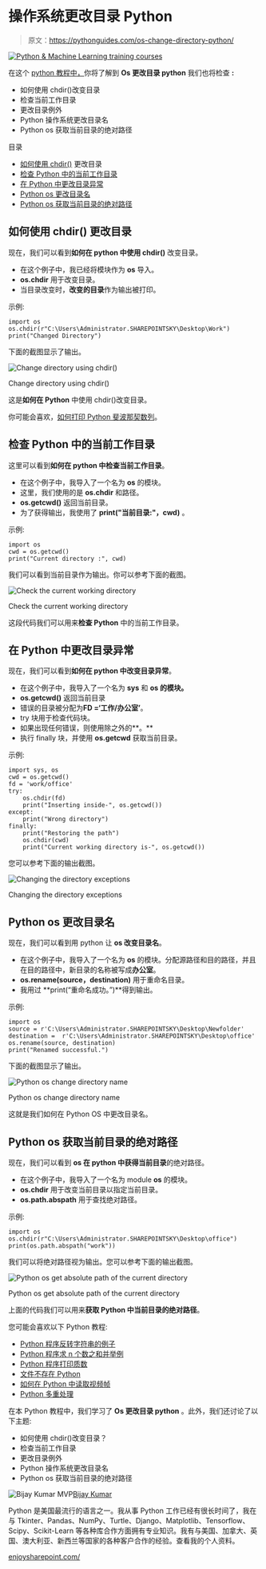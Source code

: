 # 操作系统更改目录 Python

> 原文：<https://pythonguides.com/os-change-directory-python/>

[![Python & Machine Learning training courses](img/49ec9c6da89a04c9f45bab643f8c765c.png)](https://sharepointsky.teachable.com/p/python-and-machine-learning-training-course)

在这个 [python 教程中，](https://pythonguides.com/python-hello-world-program/)你将了解到 **Os 更改目录 python** 我们也将检查 **:**

*   如何使用 chdir()改变目录
*   检查当前工作目录
*   更改目录例外
*   Python 操作系统更改目录名
*   Python os 获取当前目录的绝对路径

目录

[](#)

*   [如何使用 chdir()](#How_to_change_directory_using_chdir "How to change directory using chdir()") 更改目录
*   [检查 Python 中的当前工作目录](#Check_current_working_directory_in_Python "Check current working directory in Python")
*   [在 Python 中更改目录异常](#Changing_directory_exceptions_in_Python "Changing directory exceptions in Python")
*   [Python os 更改目录名](#Python_os_change_directory_name "Python os change directory name")
*   [Python os 获取当前目录的绝对路径](#Python_os_get_absolute_path_of_the_current_directory "Python os get absolute path of the current directory")

## 如何使用 chdir() 更改目录

现在，我们可以看到**如何在 python 中使用 chdir()** 改变目录。

*   在这个例子中，我已经将模块作为 **os** 导入。
*   **os.chdir** 用于改变目录。
*   当目录改变时，**改变的目录**作为输出被打印。

示例:

```
import os 
os.chdir(r"C:\Users\Administrator.SHAREPOINTSKY\Desktop\Work") 
print("Changed Directory") 
```

下面的截图显示了输出。

![Change directory using chdir()](img/3708baa66eed3cf8cbcbe0f0d960b6b3.png "Change directory using chdir")

Change directory using chdir()

这是**如何在 Python** 中使用 chdir()改变目录。

你可能会喜欢，[如何打印 Python 斐波那契数列](https://pythonguides.com/python-fibonacci-series/)。

## 检查 Python 中的当前工作目录

这里可以看到**如何在 python 中检查当前工作目录**。

*   在这个例子中，我导入了一个名为 **os** 的模块。
*   这里，我们使用的是 **os.chdir** 和路径。
*   **os.getcwd()** 返回当前目录。
*   为了获得输出，我使用了 **print("当前目录:"，cwd)** 。

示例:

```
import os 
cwd = os.getcwd()  
print("Current directory :", cwd) 
```

我们可以看到当前目录作为输出。你可以参考下面的截图。

![Check the current working directory](img/461008fd9f1669f41a3a1e626e0cdbd2.png "Check the current working directory 1")

Check the current working directory

这段代码我们可以用来**检查 Python** 中的当前工作目录。

## 在 Python 中更改目录异常

现在，我们可以看到**如何在 python 中改变目录异常**。

*   在这个例子中，我导入了一个名为 **sys** 和 **os 的模块。**
*   **os.getcwd()** 返回当前目录
*   错误的目录被分配为**FD =‘工作/办公室’**。
*   try 块用于检查代码块。
*   如果出现任何错误，则使用除之外的**。**
*   执行 finally 块，并使用 **os.getcwd** 获取当前目录。

示例:

```
import sys, os 
cwd = os.getcwd() 
fd = 'work/office'
try: 
	os.chdir(fd) 
	print("Inserting inside-", os.getcwd()) 
except: 
	print("Wrong directory")  
finally: 
	print("Restoring the path") 
	os.chdir(cwd) 
	print("Current working directory is-", os.getcwd()) 
```

您可以参考下面的输出截图。

![Changing the directory exceptions](img/4f5a615e9b27ac839e3ed340d81bb4ac.png "Changing the directory")

Changing the directory exceptions

## Python os 更改目录名

现在，我们可以看到用 python 让 **os 改变目录名**。

*   在这个例子中，我导入了一个名为 **os** 的模块。分配源路径和目的路径，并且在目的路径中，新目录的名称被写成**办公室**。
*   **os.rename(source，destination)** 用于重命名目录。
*   我用过 **print(“重命名成功。”)**得到输出。

示例:

```
import os 
source = r'C:\Users\Administrator.SHAREPOINTSKY\Desktop\Newfolder'
destination =  r'C:\Users\Administrator.SHAREPOINTSKY\Desktop\office'
os.rename(source, destination) 
print("Renamed successful.") 
```

下面的截图显示了输出。

![Python os change directory name](img/b8c3ff5666d084a211565ea3e9bad4f3.png "Python os change directory name 3")

Python os change directory name

这就是我们如何在 Python OS 中更改目录名。

## Python os 获取当前目录的绝对路径

现在，我们可以看到 **os 在 python 中获得当前目录**的绝对路径。

*   在这个例子中，我导入了一个名为 module **os** 的模块。
*   **os.chdir** 用于改变当前目录以指定当前目录。
*   **os.path.abspath** 用于查找绝对路径。

示例:

```
import os
os.chdir(r"C:\Users\Administrator.SHAREPOINTSKY\Desktop\office")
print(os.path.abspath("work"))
```

我们可以将绝对路径视为输出。您可以参考下面的输出截图。

![Python os get absolute path of the current directory](img/34f0720b6b10d914dae4bdeb2f274608.png "Python os get absolute path of the current directory")

Python os get absolute path of the current directory

上面的代码我们可以用来**获取 Python 中当前目录的绝对路径**。

您可能会喜欢以下 Python 教程:

*   [Python 程序反转字符串的例子](https://pythonguides.com/python-program-to-reverse-a-string/)
*   [Python 程序求 n 个数之和并举例](https://pythonguides.com/python-program-to-find-sum-of-n-numbers/)
*   [Python 程序打印质数](https://pythonguides.com/python-program-to-print-prime-numbers/)
*   [文件不存在 Python](https://pythonguides.com/file-does-not-exist-python/)
*   [如何在 Python 中读取视频帧](https://pythonguides.com/read-video-frames-in-python/)
*   [Python 多重处理](https://pythonguides.com/python-multiprocessing/)

在本 Python 教程中，我们学习了 ******Os 更改目录 python****** 。此外，我们还讨论了以下主题:

*   如何使用 chdir()改变目录？
*   检查当前工作目录
*   更改目录例外
*   Python 操作系统更改目录名
*   Python os 获取当前目录的绝对路径

![Bijay Kumar MVP](img/9cb1c9117bcc4bbbaba71db8d37d76ef.png "Bijay Kumar MVP")[Bijay Kumar](https://pythonguides.com/author/fewlines4biju/)

Python 是美国最流行的语言之一。我从事 Python 工作已经有很长时间了，我在与 Tkinter、Pandas、NumPy、Turtle、Django、Matplotlib、Tensorflow、Scipy、Scikit-Learn 等各种库合作方面拥有专业知识。我有与美国、加拿大、英国、澳大利亚、新西兰等国家的各种客户合作的经验。查看我的个人资料。

[enjoysharepoint.com/](https://enjoysharepoint.com/)[](https://www.facebook.com/fewlines4biju "Facebook")[](https://www.linkedin.com/in/fewlines4biju/ "Linkedin")[](https://twitter.com/fewlines4biju "Twitter")
